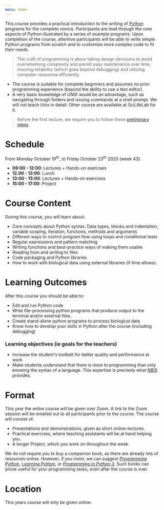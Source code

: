 ```yaml
---
menu: home
---
```



[//]: # (# Description)

This course provides a practical introduction to the writing
of [Python](//www.python.org/) programs for the complete
novice. Participants are lead through the core aspects of Python
illustrated by a series of example programs. Upon completion of the
course, attentive participants will be able to write simple Python
programs from scratch and to customize more complex code to fit their
needs.

> The craft of programming is about taking design decisions to avoid
> overwhelming complexity and permit easy maintenance over time,
> insuring reliability (which goes beyond debugging) and utilizing
> computer resources efficiently.

* The course is suitable for complete beginners and assumes no prior
  programming experience (beyond the ability to use a text editor).
* A very basic knowledge of UNIX would be an advantage, such as
  navigating through folders and issuing commands at a shell
  prompt. We will not teach Unix in detail: Other course are available
  at SciLifeLab for it.

> Before the first lecture, we require you to follow
> these [preliminary steps](preliminary).

# Schedule

From Monday October 19<sup>th</sup>, to Friday October 23<sup>th</sup> 2020 (week 43).

* **09:00 - 12:00**: Lectures + Hands-on exercises 
* **12.00 - 13:00**: Lunch
* **13:00 - 15:00**: Lectures + Hands-on exercises
* **15:00 - 17:00**: Project

# Course Content

During this course, you will learn about:

* Core concepts about Python syntax: Data types, blocks and indentation, variable scoping, iteration, functions, methods and arguments
* Different ways to control program flow using loops and conditional tests
* Regular expressions and pattern matching
* Writing functions and best-practice ways of making them usable
* Reading from and writing to files
* Code packaging and Python libraries
* How to work with biological data using external libraries (if time allows).

# Learning Outcomes

After this course you should be able to:

* Edit and run Python code
* Write file-processing python programs that produce output to the terminal and/or external files.
* Create stand-alone python programs to process biological data
* Know how to develop your skills in Python after the course (including debugging)

### Learning objectives (ie goals for the teachers)

* Increase the student's toolbelt for better quality and performance at work
* Make students understand that there is more to programming than only
  _knowing_ the syntax of a language. This expertise is precisely
  what [NBIS](//nbis.se) provides.

# Format

This year the entire course will be given over Zoom. A link to the Zoom session will be emailed out
to all participants prior to the course. The course will consist of:

* Presentations and demonstrations, given as short online-lectures.
* Practical exercises, where teaching assistants will be at hand helping you.
* A longer Project, which you work on throughout the week.

We do not require you to buy a companion book, as there are already
lots of resources online. However, if you insist, we can
suggest
[_Programming Python_](//shop.oreilly.com/product/9780596158118.do),
[_Learning Python_](//shop.oreilly.com/product/0636920028154.do),
or
[_Programming in Python 3_](//www.amazon.com/Programming-Python-Complete-Introduction-Language/dp/0321680561). Such
books can prove useful for your programming tasks, even after the
course is over.

# Location

This years course will only be given online.
